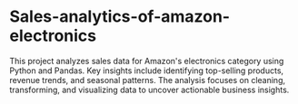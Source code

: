 # Sales-analytics-of-amazon-electronics

This project analyzes sales data for Amazon's electronics category using Python and Pandas. Key insights include identifying top-selling products, revenue trends, and seasonal patterns. The analysis focuses on cleaning, transforming, and visualizing data to uncover actionable business insights.  
